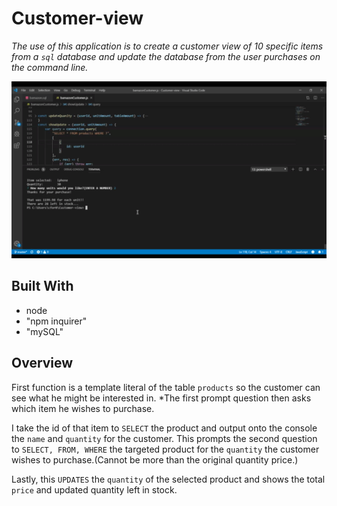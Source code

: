 # Customer-view

*The use of this application is to create a customer view of 10 specific items from a `sql` database and update the database from the user purchases on the command line.*

![gif](customer-view.gif)

## Built With
* node
* "npm inquirer"
* "mySQL"

## Overview
First function is a template literal of the table `products` so the customer can see what he might be interested in.
  *The first prompt question then asks which item he wishes to purchase.

I take the id of that item to `SELECT` the product and output onto the console the `name` and `quantity` for the customer. This prompts the second question to `SELECT, FROM, WHERE`  the targeted product for the `quantity` the customer wishes to purchase.(Cannot be more than the original quantity price.)

Lastly, this `UPDATES` the `quantity` of the selected product and shows the total `price` and updated quantity left in stock.
  

